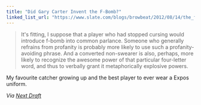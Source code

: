 ```yaml
---
title: "Did Gary Carter Invent the F-Bomb?"
linked_list_url: "https://www.slate.com/blogs/browbeat/2012/08/14/the_f_bomb_and_gary_carter_did_the_late_mets_catcher_invent_the_phrase_.html"
---
```

<blockquote><p>
  It's fitting, I suppose that a player who had stopped cursing would introduce f-bomb into common parlance. Someone who generally refrains from profanity is probably more likely to use such a profanity-avoiding phrase. And a converted non-swearer is also, perhaps, more likely to recognize the awesome power of that particular four-letter word, and thus to verbally grant it metaphorically explosive powers.
</p></blockquote>
<p>My favourite catcher growing up and the best player to ever wear a Expos uniform.</p>
<p><em>Via <a href="https://us2.campaign-archive2.com/?u=ed102783e87fee61c1a534a9d&amp;id=82267f23b6&amp;e=cd4a787825">Next Draft</a></em></p>
